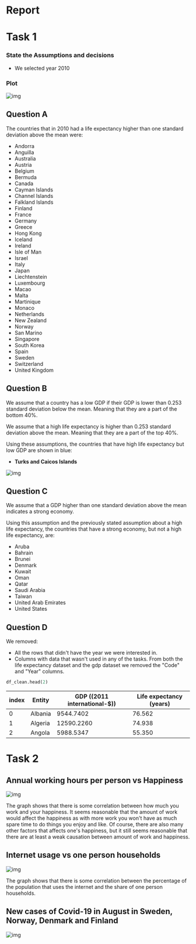 # Report

# Task 1

### State the Assumptions and decisions

- We selected year 2010

### Plot

![img](fig/gdp_life.png)

## Question A

The countries that in 2010 had a life expectancy higher than one standard deviation above the mean were:

- Andorra
- Anguilla
- Australia
- Austria
- Belgium
- Bermuda
- Canada
- Cayman Islands
- Channel Islands
- Falkland Islands
- Finland
- France
- Germany
- Greece
- Hong Kong
- Iceland
- Ireland
- Isle of Man
- Israel
- Italy
- Japan
- Liechtenstein
- Luxembourg
- Macao
- Malta
- Martinique
- Monaco
- Netherlands
- New Zealand
- Norway
- San Marino
- Singapore
- South Korea
- Spain
- Sweden
- Switzerland
- United Kingdom

<!--- Consider whether the results obtained seem
reasonable -->

## Question B

We assume that a country has a low GDP if their GDP is lower than 0.253 standard deviation below the mean. Meaning that they are a part of the bottom 40%.

We assume that a high life expectancy is higher than 0.253 standard deviation above the mean. Meaning that they are a part of the top 40%.

Using these assumptions, the countries that have high life expectancy but low GDP are shown in blue:

- **Turks and Caicos Islands**

![img](fig/gdp_life_b.png)

<!--- Motivera varför våra assumptions är rimliga? --->
<!--- Consider whether the results obtained seem
reasonable -->

## Question C

We assume that a GDP higher than one standard deviation above the mean indicates a strong economy.

Using this assumption and the previously stated assumption about a high life expectancy, the countries that have a strong economy, but not a high life expectancy, are:

- Aruba
- Bahrain
- Brunei
- Denmark
- Kuwait
- Oman
- Qatar
- Saudi Arabia
- Taiwan
- United Arab Emirates
- United States

<!--- Motivera varför våra assumptions är rimliga? --->
<!--- Consider whether the results obtained seem
reasonable -->

## Question D

We removed:

- All the rows that didn't have the year we were interested in.
- Columns with data that wasn't used in any of the tasks. From both the life expectancy dataset and the gdp dataset we removed the "Code" and "Year" columns.

```python
df_clean.head(2)
```

| index | Entity  | GDP ((2011 international-\$)) | Life expectancy (years) |
| ----- | ------- | ----------------------------- | ----------------------- |
| 0     | Albania | 9544.7402                     | 76.562                  |
| 1     | Algeria | 12590.2260                    | 74.938                  |
| 2     | Angola  | 5988.5347                     | 55.350                  |

<!--- Något om att vi funderade på att ta bort alla rader som ej blev "utvalda" av varken task A, task B, task C ? --->

# Task 2

## Annual working hours per person vs Happiness

![img](fig/working-hours-happiness.png)

The graph shows that there is some correlation between how much you work and your happiness. It seems reasonable that the amount of work would affect the happiness as with more work you won't have as much spare time to do things you enjoy and like. Of course, there are also many other factors that affects one's happiness, but it still seems reasonable that there are at least a weak causation between amount of work and happiness.

<!--- Eventuellt något om att working hours inte tar med  arbetslösa? Många som jobbar 0 timmar är förmodligen inte glada? --->

## Internet usage vs one person households

![img](fig/internet_household.png)

The graph shows that there is some correlation between the percentage of the population that uses the internet and the share of one person households.

## New cases of Covid-19 in August in Sweden, Norway, Denmark and Finland

![img](fig/boxplot_covid.png)
